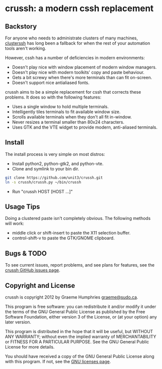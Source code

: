 crussh: a modern cssh replacement
=================================

Backstory
---------

For anyone who needs to administrate clusters of many machines,
[clusterssh](http://sourceforge.net/projects/clusterssh/) has long been a
fallback for when the rest of your automation tools aren't working.

However, cssh has a number of deficiencies in modern environments:

- Doesn't play nice with window placement of modern window managers.
- Doesn't play nice with modern toolkits' copy and paste behaviour.
- Gets a bit screwy when there's more terminals than can fit on-screen.
- Doesn't support nice antialiased fonts.

crussh aims to be a simple replacement for cssh that corrects these
problems. It does so with the following features:

- Uses a single window to hold multiple terminals.
- Intelligently tiles terminals to fit available window size.
- Scrolls available terminals when they don't all fit in-window.
- Never resizes a terminal smaller than 80x24 characters.
- Uses GTK and the VTE widget to provide modern, anti-aliased terminals.

Install
-------

The install process is very simple on most distros:

- Install python2, python-gtk2, and python-vte.
- Clone and symlink to your bin dir.

```bash
git clone https://github.com/unit3/crussh.git
ln -s crussh/crussh.py ~/bin/crussh
```

- Run "crussh HOST [HOST ...]"

Usage Tips
----------

Doing a clustered paste isn't completely obvious. The following methods will work:

- middle click or shift-insert to paste the X11 selection buffer.
- control-shift-v to paste the GTK/GNOME clipboard.

Bugs & TODO
-----------

To see current issues, report problems, and see plans for features,
see the [crussh GitHub issues page](https://github.com/unit3/crussh/issues).

Copyright and License
---------------------

crussh is copyright 2012 by Graeme Humphries <graeme@sudo.ca>.

This program is free software: you can redistribute it and/or modify
it under the terms of the GNU General Public License as published by
the Free Software Foundation, either version 3 of the License, or
(at your option) any later version.

This program is distributed in the hope that it will be useful,
but WITHOUT ANY WARRANTY; without even the implied warranty of
MERCHANTABILITY or FITNESS FOR A PARTICULAR PURPOSE.  See the
GNU General Public License for more details.

You should have received a copy of the GNU General Public License
along with this program.  If not, see the
[GNU licenses page](http://www.gnu.org/licenses/).

